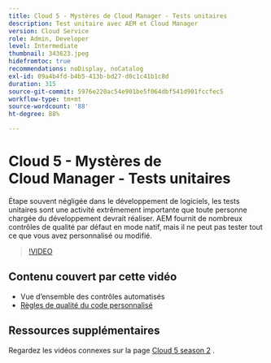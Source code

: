 ```yaml
---
title: Cloud 5 - Mystères de Cloud Manager - Tests unitaires
description: Test unitaire avec AEM et Cloud Manager
version: Cloud Service
role: Admin, Developer
level: Intermediate
thumbnail: 343623.jpeg
hidefromtoc: true
recommendations: noDisplay, noCatalog
exl-id: 09a4b4fd-b4b5-413b-bd27-d0c1c41b1c8d
duration: 315
source-git-commit: 5976e220ac54e901be5f064dbf541d901fccfec5
workflow-type: tm+mt
source-wordcount: '88'
ht-degree: 88%

---
```


# Cloud 5 - Mystères de Cloud Manager - Tests unitaires

Étape souvent négligée dans le développement de logiciels, les tests unitaires sont une activité extrêmement importante que toute personne chargée du développement devrait réaliser. AEM fournit de nombreux contrôles de qualité par défaut en mode natif, mais il ne peut pas tester tout ce que vous avez personnalisé ou modifié.

>[!VIDEO](https://video.tv.adobe.com/v/343623?quality=12&learn=on)

## Contenu couvert par cette vidéo

+ Vue d’ensemble des contrôles automatisés
+ [Règles de qualité du code personnalisé](https://experienceleague.adobe.com/docs/experience-manager-cloud-service/content/implementing/using-cloud-manager/test-results/custom-code-quality-rules.html?lang=fr)

## Ressources supplémentaires

Regardez les vidéos connexes sur la page [Cloud 5 season 2](../cloud5-season-2.md) .
